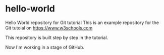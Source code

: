 # hello-world
Hello World repository for Git tutorial
This is an example repository for the Git tutoial on https://www.w3schools.com

This repository is built step by step in the tutorial.

Now I'm working in a stage of GitHub.

